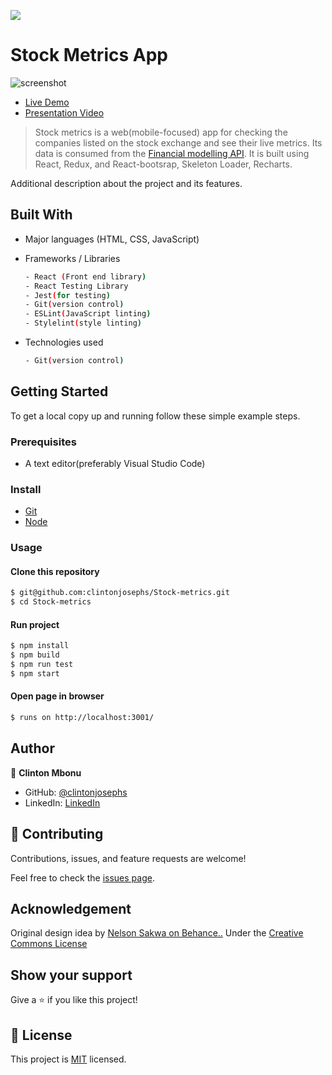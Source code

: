 ![](https://img.shields.io/badge/StockMetrics-navy)

# Stock Metrics App

![screenshot](./src/images/presentation.gif)


- [Live Demo](https://stock-metrics-clint.netlify.app/)
- [Presentation Video](https://www.loom.com/share/eba6bdff52dc4a3a805a3a98a7a7064c)

>  Stock metrics is a web(mobile-focused) app for checking the companies listed on the stock exchange and see their live metrics. Its data is consumed from the [Financial modelling API](https://site.financialmodelingprep.com/developer/docs/). It is built using React, Redux, and React-bootsrap, Skeleton Loader, Recharts.


Additional description about the project and its features.

## Built With

- Major languages (HTML, CSS, JavaScript)

- Frameworks / Libraries
  ```bash
  - React (Front end library)
  - React Testing Library
  - Jest(for testing)
  - Git(version control)
  - ESLint(JavaScript linting)
  - Stylelint(style linting)
  ```

- Technologies used 
  
  ``` bash
  - Git(version control)
  ```


## Getting Started

To get a local copy up and running follow these simple example steps.

### Prerequisites
 - A text editor(preferably Visual Studio Code)

### Install
  -  [Git](https://git-scm.com/downloads)
  -  [Node](https://nodejs.org/en/download/)

### Usage
#### Clone this repository

```bash
$ git@github.com:clintonjosephs/Stock-metrics.git
$ cd Stock-metrics
```
#### Run project

```bash
$ npm install
$ npm build
$ npm run test
$ npm start
```

#### Open page in browser
```bash
$ runs on http://localhost:3001/
```

## Author

👤 **Clinton Mbonu**

- GitHub: [@clintonjosephs](https://github.com/clintonjosephs)
- LinkedIn: [LinkedIn](https://linkedin.com/in/clinton-mbonu)

## 🤝 Contributing

Contributions, issues, and feature requests are welcome!

Feel free to check the [issues page](https://github.com/clintonjosephs/Stock-metrics/issues).

## Acknowledgement
Original design idea by [Nelson Sakwa on Behance..](https://www.behance.net/gallery/31579789/Ballhead-App-%28Free-PSDs%29) Under the [Creative Commons License](https://creativecommons.org/licenses/by-nc/4.0/)

## Show your support

Give a ⭐️ if you like this project!

## 📝 License

This project is [MIT](https://opensource.org/licenses/MIT) licensed.
